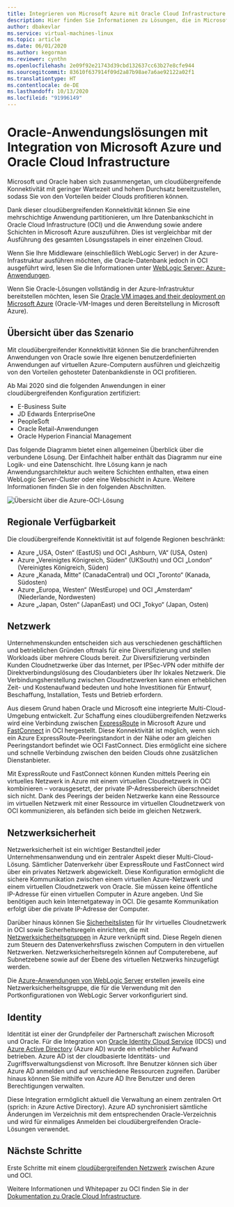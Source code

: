 ```yaml
---
title: Integrieren von Microsoft Azure mit Oracle Cloud Infrastructure | Microsoft-Dokumentation
description: Hier finden Sie Informationen zu Lösungen, die in Microsoft Azure ausgeführte Oracle-Apps mit Datenbanken in Oracle Cloud Infrastructure (OCI) integrieren.
author: dbakevlar
ms.service: virtual-machines-linux
ms.topic: article
ms.date: 06/01/2020
ms.author: kegorman
ms.reviewer: cynthn
ms.openlocfilehash: 2e09f92e21743d39cbd132637cc63b27e8cfe944
ms.sourcegitcommit: 83610f637914f09d2a87b98ae7a6ae92122a02f1
ms.translationtype: HT
ms.contentlocale: de-DE
ms.lasthandoff: 10/13/2020
ms.locfileid: "91996149"
---
```

# <a name="oracle-application-solutions-integrating-microsoft-azure-and-oracle-cloud-infrastructure"></a>Oracle-Anwendungslösungen mit Integration von Microsoft Azure und Oracle Cloud Infrastructure

Microsoft und Oracle haben sich zusammengetan, um cloudübergreifende Konnektivität mit geringer Wartezeit und hohem Durchsatz bereitzustellen, sodass Sie von den Vorteilen beider Clouds profitieren können. 

Dank dieser cloudübergreifenden Konnektivität können Sie eine mehrschichtige Anwendung partitionieren, um Ihre Datenbankschicht in Oracle Cloud Infrastructure (OCI) und die Anwendung sowie andere Schichten in Microsoft Azure auszuführen. Dies ist vergleichbar mit der Ausführung des gesamten Lösungsstapels in einer einzelnen Cloud. 

Wenn Sie Ihre Middleware (einschließlich WebLogic Server) in der Azure-Infrastruktur ausführen möchten, die Oracle-Datenbank jedoch in OCI ausgeführt wird, lesen Sie die Informationen unter [WebLogic Server: Azure-Anwendungen](oracle-weblogic.md).

Wenn Sie Oracle-Lösungen vollständig in der Azure-Infrastruktur bereitstellen möchten, lesen Sie [Oracle VM images and their deployment on Microsoft Azure](oracle-vm-solutions.md) (Oracle-VM-Images und deren Bereitstellung in Microsoft Azure).

## <a name="scenario-overview"></a>Übersicht über das Szenario

Mit cloudübergreifender Konnektivität können Sie die branchenführenden Anwendungen von Oracle sowie Ihre eigenen benutzerdefinierten Anwendungen auf virtuellen Azure-Computern ausführen und gleichzeitig von den Vorteilen gehosteter Datenbankdienste in OCI profitieren. 

Ab Mai 2020 sind die folgenden Anwendungen in einer cloudübergreifenden Konfiguration zertifiziert:

* E-Business Suite
* JD Edwards EnterpriseOne
* PeopleSoft
* Oracle Retail-Anwendungen
* Oracle Hyperion Financial Management

Das folgende Diagramm bietet einen allgemeinen Überblick über die verbundene Lösung. Der Einfachheit halber enthält das Diagramm nur eine Logik- und eine Datenschicht. Ihre Lösung kann je nach Anwendungsarchitektur auch weitere Schichten enthalten, etwa einen WebLogic Server-Cluster oder eine Webschicht in Azure. Weitere Informationen finden Sie in den folgenden Abschnitten.

![Übersicht über die Azure-OCI-Lösung](media/oracle-oci-overview/crosscloud.png)

## <a name="region-availability"></a>Regionale Verfügbarkeit 

Die cloudübergreifende Konnektivität ist auf folgende Regionen beschränkt:
* Azure „USA, Osten“ (EastUS) und OCI „Ashburn, VA“ (USA, Osten)
* Azure „Vereinigtes Königreich, Süden“ (UKSouth) und OCI „London“ (Vereinigtes Königreich, Süden)
* Azure „Kanada, Mitte“ (CanadaCentral) und OCI „Toronto“ (Kanada, Südosten)
* Azure „Europa, Westen“ (WestEurope) und OCI „Amsterdam“ (Niederlande, Nordwesten)
* Azure „Japan, Osten“ (JapanEast) und OCI „Tokyo“ (Japan, Osten)

## <a name="networking"></a>Netzwerk

Unternehmenskunden entscheiden sich aus verschiedenen geschäftlichen und betrieblichen Gründen oftmals für eine Diversifizierung und stellen Workloads über mehrere Clouds bereit. Zur Diversifizierung verbinden Kunden Cloudnetzwerke über das Internet, per IPSec-VPN oder mithilfe der Direktverbindungslösung des Cloudanbieters über Ihr lokales Netzwerk. Die Verbindungsherstellung zwischen Cloudnetzwerken kann einen erheblichen Zeit- und Kostenaufwand bedeuten und hohe Investitionen für Entwurf, Beschaffung, Installation, Tests und Betrieb erfordern. 

Aus diesem Grund haben Oracle und Microsoft eine integrierte Multi-Cloud-Umgebung entwickelt. Zur Schaffung eines cloudübergreifenden Netzwerks wird eine Verbindung zwischen [ExpressRoute](../../../expressroute/expressroute-introduction.md) in Microsoft Azure und [FastConnect](https://docs.cloud.oracle.com/iaas/Content/Network/Concepts/fastconnectoverview.htm) in OCI hergestellt. Diese Konnektivität ist möglich, wenn sich ein Azure ExpressRoute-Peeringstandort in der Nähe oder am gleichen Peeringstandort befindet wie OCI FastConnect. Dies ermöglicht eine sichere und schnelle Verbindung zwischen den beiden Clouds ohne zusätzlichen Dienstanbieter.

Mit ExpressRoute und FastConnect können Kunden mittels Peering ein virtuelles Netzwerk in Azure mit einem virtuellen Cloudnetzwerk in OCI kombinieren – vorausgesetzt, der private IP-Adressbereich überschneidet sich nicht. Dank des Peerings der beiden Netzwerke kann eine Ressource im virtuellen Netzwerk mit einer Ressource im virtuellen Cloudnetzwerk von OCI kommunizieren, als befänden sich beide im gleichen Netzwerk.

## <a name="network-security"></a>Netzwerksicherheit

Netzwerksicherheit ist ein wichtiger Bestandteil jeder Unternehmensanwendung und ein zentraler Aspekt dieser Multi-Cloud-Lösung. Sämtlicher Datenverkehr über ExpressRoute und FastConnect wird über ein privates Netzwerk abgewickelt. Diese Konfiguration ermöglicht die sichere Kommunikation zwischen einem virtuellen Azure-Netzwerk und einem virtuellen Cloudnetzwerk von Oracle. Sie müssen keine öffentliche IP-Adresse für einen virtuellen Computer in Azure angeben. Und Sie benötigen auch kein Internetgateway in OCI. Die gesamte Kommunikation erfolgt über die private IP-Adresse der Computer.

Darüber hinaus können Sie [Sicherheitslisten](https://docs.cloud.oracle.com/iaas/Content/Network/Concepts/securitylists.htm) für Ihr virtuelles Cloudnetzwerk in OCI sowie Sicherheitsregeln einrichten, die mit [Netzwerksicherheitsgruppen](../../../virtual-network/network-security-groups-overview.md) in Azure verknüpft sind. Diese Regeln dienen zum Steuern des Datenverkehrsfluss zwischen Computern in den virtuellen Netzwerken. Netzwerksicherheitsregeln können auf Computerebene, auf Subnetzebene sowie auf der Ebene des virtuellen Netzwerks hinzugefügt werden.

Die [Azure-Anwendungen von WebLogic Server](oracle-weblogic.md) erstellen jeweils eine Netzwerksicherheitsgruppe, die für die Verwendung mit den Portkonfigurationen von WebLogic Server vorkonfiguriert sind.
 
## <a name="identity"></a>Identity

Identität ist einer der Grundpfeiler der Partnerschaft zwischen Microsoft und Oracle. Für die Integration von [Oracle Identity Cloud Service](https://docs.oracle.com/en/cloud/paas/identity-cloud/index.html) (IDCS) und [Azure Active Directory](../../../active-directory/index.yml) (Azure AD) wurde ein erheblicher Aufwand betrieben. Azure AD ist der cloudbasierte Identitäts- und Zugriffsverwaltungsdienst von Microsoft. Ihre Benutzer können sich über Azure AD anmelden und auf verschiedene Ressourcen zugreifen. Darüber hinaus können Sie mithilfe von Azure AD Ihre Benutzer und deren Berechtigungen verwalten.

Diese Integration ermöglicht aktuell die Verwaltung an einem zentralen Ort (sprich: in Azure Active Directory). Azure AD synchronisiert sämtliche Änderungen im Verzeichnis mit dem entsprechenden Oracle-Verzeichnis und wird für einmaliges Anmelden bei cloudübergreifenden Oracle-Lösungen verwendet.

## <a name="next-steps"></a>Nächste Schritte

Erste Schritte mit einem [cloudübergreifenden Netzwerk](configure-azure-oci-networking.md) zwischen Azure und OCI. 

Weitere Informationen und Whitepaper zu OCI finden Sie in der [Dokumentation zu Oracle Cloud Infrastructure](https://docs.cloud.oracle.com/iaas/Content/home.htm).